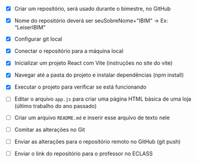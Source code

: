 - [x] Criar um repositório, será usado durante o bimestre, no GitHub  

- [x] Nome do repositório deverá ser seuSobreNome+"IBIM" -> Ex: “LeiserIBIM”

- [x] Configurar git local 
- [x] Conectar o repositório para a máquina local  
- [x] Inicializar um projeto React com Vite  (instruções no site do vite)
- [x] Navegar até a pasta do projeto e instalar dependências (npm install)  
- [x] Executar o projeto para verificar se está funcionando  
- [ ] Editar o arquivo `app.js` para criar uma página HTML básica de uma loja (último trabalho do ano passado)  
- [ ] Criar um arquivo `README.md` e inserir esse arquivo de texto nele
- [ ] Comitar as alterações no Git  
- [ ] Enviar as alterações para o repositório remoto no GitHub  (git push)
- [ ] Enviar o link do repositório para o professor no ECLASS 